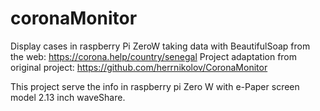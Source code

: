 # coronaMonitor
Display cases in raspberry Pi ZeroW taking data with BeautifulSoap from the web: https://corona.help/country/senegal
Project adaptation from original project: https://github.com/herrnikolov/CoronaMonitor

This project serve the info in raspberry pi Zero W with e-Paper screen model 2.13 inch waveShare. 
